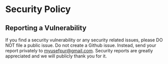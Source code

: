 # Security Policy


## Reporting a Vulnerability

If you find a security vulnerability or any security related issues, please DO NOT file a public issue. Do not create a Github issue. Instead, send your report privately to myusefpur@gmail.com. Security reports are greatly appreciated and we will publicly thank you for it.
